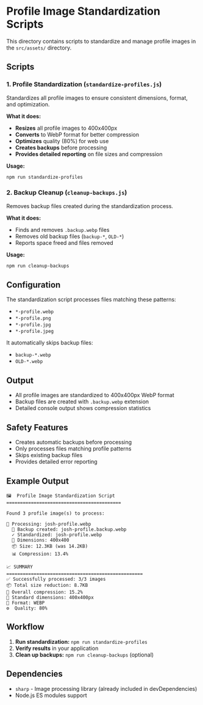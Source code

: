 # Profile Image Standardization Scripts

This directory contains scripts to standardize and manage profile images in the `src/assets/` directory.

## Scripts

### 1. Profile Standardization (`standardize-profiles.js`)

Standardizes all profile images to ensure consistent dimensions, format, and optimization.

**What it does:**
- **Resizes** all profile images to 400x400px
- **Converts** to WebP format for better compression
- **Optimizes** quality (80%) for web use
- **Creates backups** before processing
- **Provides detailed reporting** on file sizes and compression

**Usage:**
```bash
npm run standardize-profiles
```

### 2. Backup Cleanup (`cleanup-backups.js`)

Removes backup files created during the standardization process.

**What it does:**
- Finds and removes `.backup.webp` files
- Removes old backup files (`backup-*`, `OLD-*`)
- Reports space freed and files removed

**Usage:**
```bash
npm run cleanup-backups
```

## Configuration

The standardization script processes files matching these patterns:
- `*-profile.webp`
- `*-profile.png` 
- `*-profile.jpg`
- `*-profile.jpeg`

It automatically skips backup files:
- `backup-*.webp`
- `OLD-*.webp`

## Output

- All profile images are standardized to 400x400px WebP format
- Backup files are created with `.backup.webp` extension
- Detailed console output shows compression statistics

## Safety Features

- Creates automatic backups before processing
- Only processes files matching profile patterns
- Skips existing backup files
- Provides detailed error reporting

## Example Output

```
🖼️  Profile Image Standardization Script
==========================================

Found 3 profile image(s) to process:

📸 Processing: josh-profile.webp
  💾 Backup created: josh-profile.backup.webp
  ✓ Standardized: josh-profile.webp
  📏 Dimensions: 400x400
  📦 Size: 12.3KB (was 14.2KB)
  📊 Compression: 13.4%

📈 SUMMARY
==================================================
✅ Successfully processed: 3/3 images
📦 Total size reduction: 8.7KB
💾 Overall compression: 15.2%
🎯 Standard dimensions: 400x400px
📄 Format: WEBP
⚙️  Quality: 80%
```

## Workflow

1. **Run standardization:** `npm run standardize-profiles`
2. **Verify results** in your application
3. **Clean up backups:** `npm run cleanup-backups` (optional)

## Dependencies

- `sharp` - Image processing library (already included in devDependencies)
- Node.js ES modules support 